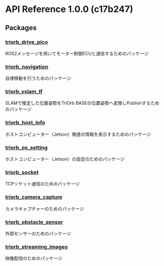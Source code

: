 # API Reference 1.0.0 (c17b247)

## Packages

### [triorb_drive_pico](./triorb_drive/triorb_drive_pico/README.md)
ROS2メッセージを用いてモーター制御ECUと通信するためのパッケージ
### [triorb_navigation](./triorb_drive/triorb_navigation/README.md)
自律移動を行うためのパッケージ
### [triorb_vslam_tf](./triorb_drive/triorb_vslam_tf/README.md)
SLAMで推定した位置姿勢をTriOrb BASEの位置姿勢へ変換しPublishするためのパッケージ
### [triorb_host_info](./triorb_os/triorb_host_info/README.md)
ホストコンピューター（Jetson）関連の情報を表示するためのパッケージ
### [triorb_os_setting](./triorb_os/triorb_os_setting/README.md)
ホストコンピューター（Jetson）の設定のためのパッケージ
### [triorb_socket](./triorb_os/triorb_socket/README.md)
TCPソケット通信のためのパッケージ
### [triorb_camera_capture](./triorb_sensor/triorb_camera_capture/README.md)
カメラキャプチャーのためのパッケージ
### [triorb_obstacle_sensor](./triorb_sensor/triorb_obstacle_sensor/README.md)
外部センサーのためのパッケージ
### [triorb_streaming_images](./triorb_sensor/triorb_streaming_images/README.md)
映像配信のためのパッケージ
